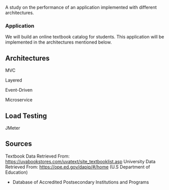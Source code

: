 A study on the performance of an application implemented with different architectures.

### Application
We will build an online textbook catalog for students. This application will be implemented in the architectures mentioned below.

## Architectures
MVC

Layered

Event-Driven

Microservice

## Load Testing
JMeter

## Sources

Textbook Data Retrieved From: https://uvabookstores.com/uvatext/site_textbooklist.asp
University Data Retrieved From: https://ope.ed.gov/dapip/#/home (U.S Department of Education)
  - Database of Accredited Postsecondary Institutions and Programs
